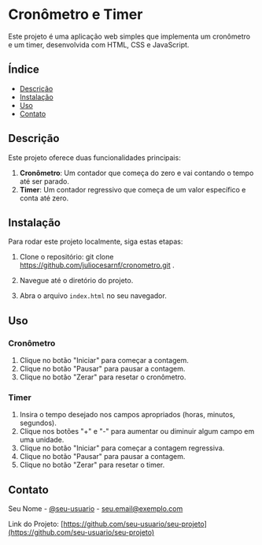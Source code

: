 # Cronômetro e Timer

Este projeto é uma aplicação web simples que implementa um cronômetro e um timer, desenvolvida com HTML, CSS e JavaScript.

## Índice

- [Descrição](#descrição)
- [Instalação](#instalação)
- [Uso](#uso)
- [Contato](#contato)

## Descrição

Este projeto oferece duas funcionalidades principais:

1. **Cronômetro**: Um contador que começa do zero e vai contando o tempo até ser parado.
2. **Timer**: Um contador regressivo que começa de um valor específico e conta até zero.

## Instalação

Para rodar este projeto localmente, siga estas etapas:

1. Clone o repositório: git clone https://github.com/juliocesarnf/cronometro.git .

2. Navegue até o diretório do projeto.

3. Abra o arquivo `index.html` no seu navegador.

## Uso

### Cronômetro

1. Clique no botão "Iniciar" para começar a contagem.
2. Clique no botão "Pausar" para pausar a contagem.
3. Clique no botão "Zerar" para resetar o cronômetro.

### Timer

1. Insira o tempo desejado nos campos apropriados (horas, minutos, segundos).
2. Clique nos botões "+" e "-" para aumentar ou diminuir algum campo em uma unidade.
3. Clique no botão "Iniciar" para começar a contagem regressiva.
4. Clique no botão "Pausar" para pausar a contagem.
5. Clique no botão "Zerar" para resetar o timer.

## Contato

Seu Nome - [@seu-usuario](https://twitter.com/seu-usuario) - seu.email@exemplo.com

Link do Projeto: [https://github.com/seu-usuario/seu-projeto](https://github.com/seu-usuario/seu-projeto)
